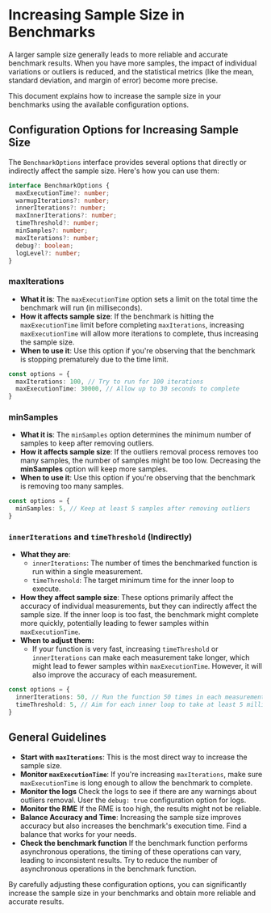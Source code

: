 # Increasing Sample Size in Benchmarks

A larger sample size generally leads to more reliable and accurate benchmark results. When you have more samples, the impact of individual variations or outliers is reduced, and the statistical metrics (like the mean, standard deviation, and margin of error) become more precise.

This document explains how to increase the sample size in your benchmarks using the available configuration options.

## Configuration Options for Increasing Sample Size

The `BenchmarkOptions` interface provides several options that directly or indirectly affect the sample size. Here's how you can use them:

```typescript
interface BenchmarkOptions {
  maxExecutionTime?: number;
  warmupIterations?: number;
  innerIterations?: number;
  maxInnerIterations?: number;
  timeThreshold?: number;
  minSamples?: number;
  maxIterations?: number;
  debug?: boolean;
  logLevel?: number;
}
```

### maxIterations

- **What it is**: The `maxExecutionTime` option sets a limit on the total time the benchmark will run (in milliseconds).
- **How it affects sample size**: If the benchmark is hitting the `maxExecutionTime` limit before completing `maxIterations`, increasing `maxExecutionTime` will allow more iterations to complete, thus increasing the sample size.
- **When to use it**: Use this option if you're observing that the benchmark is stopping prematurely due to the time limit.

```typescript
const options = {
  maxIterations: 100, // Try to run for 100 iterations
  maxExecutionTime: 30000, // Allow up to 30 seconds to complete
}
```

### minSamples

- **What it is**: The `minSamples` option determines the minimum number of samples to keep after removing outliers.
- **How it affects sample size**: If the outliers removal process removes too many samples, the number of samples might be too low. Decreasing the **minSamples** option will keep more samples.
- **When to use it**: Use this option if you're observing that the benchmark is removing too many samples.

```typescript
const options = {
  minSamples: 5, // Keep at least 5 samples after removing outliers
}
```

### `innerIterations` and `timeThreshold` (Indirectly)

- **What they are**:
  - `innerIterations`: The number of times the benchmarked function is run within a single measurement.
  - `timeThreshold`: The target minimum time for the inner loop to execute.
- **How they affect sample size**: These options primarily affect the accuracy of individual measurements, but they can indirectly affect the sample size. If the inner loop is too fast, the benchmark might complete more quickly, potentially leading to fewer samples within `maxExecutionTime`.
- **When to adjust them:**
  - If your function is very fast, increasing `timeThreshold` or `innerIterations` can make each measurement take longer, which might lead to fewer samples within `maxExecutionTime`. However, it will also improve the accuracy of each measurement.

```typescript
const options = {
  innerIterations: 50, // Run the function 50 times in each measurement
  timeThreshold: 5, // Aim for each inner loop to take at least 5 milliseconds
}
```

## General Guidelines

- **Start with `maxIterations`**: This is the most direct way to increase the sample size.
- **Monitor `maxExecutionTime`**: If you're increasing `maxIterations`, make sure `maxExecutionTime` is long enough to allow the benchmark to complete.
- **Monitor the logs** Check the logs to see if there are any warnings about outliers removal. User the `debug: true` configuration option for logs.
- **Monitor the RME** If the RME is too high, the results might not be reliable.
- **Balance Accuracy and Time**: Increasing the sample size improves accuracy but also increases the benchmark's execution time. Find a balance that works for your needs.
- **Check the benchmark function** If the benchmark function performs asynchronous operations, the timing of these operations can vary, leading to inconsistent results. Try to reduce the number of asynchronous operations in the benchmark function.

By carefully adjusting these configuration options, you can significantly increase the sample size in your benchmarks and obtain more reliable and accurate results.
